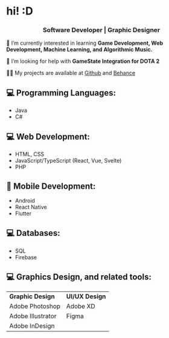 
<h1>hi! :D</h1>
<h3 align="center">Software Developer | Graphic Designer </h3>

🌱 I’m currently interested in learning <b>Game Development, Web Development, Machine Learning, and Algorithmic Music.</b>

🤝 I’m looking for help with **GameState Integration for DOTA 2**

👨‍💻 My projects are available at [Github](https://github.com/jeocarlolubao) and [Behance](https://www.behance.net/jeolubao)

</p>

## 💻 Programming Languages:
- Java
- C#

## 💻 Web Development:
- HTML, CSS
- JavaScript/TypeScript (React, Vue, Svelte)
- PHP
## 📱 Mobile Development:
- Android
- React Native
- Flutter
## 💻 Databases:
- SQL
- Firebase
## 💻 Graphics Design, and related tools:
<table border="0">
 <tr>
    <td>
    <b>Graphic Design</b>
    </td>
    <td>
    <b>UI/UX Design</b>
    </td>
 </tr>
 <tr>
    <td>Adobe Photoshop</td>
    <td>Adobe XD</td>
 </tr>
 <tr>
    <td>Adobe Illustrator</td>
    <td>Figma</td>
 </tr>
 <tr>
    <td>Adobe InDesign</td>
 </tr>
</table>